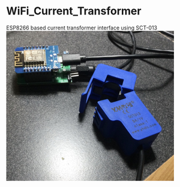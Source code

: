 # WiFi_Current_Transformer
ESP8266 based current transformer interface using SCT-013
![pcb](Assembled_PCB.jpg)<br><br>
